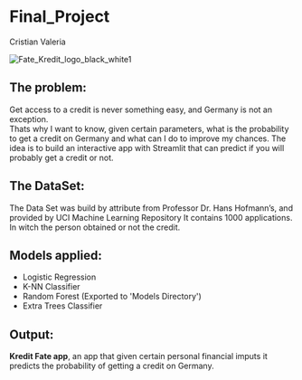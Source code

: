 # Final_Project
Cristian Valeria

![Fate_Kredit_logo_black_white1](https://user-images.githubusercontent.com/121165145/224303680-5f048931-ffb8-41e9-b087-b225650f3903.png)

## The problem:

Get access to a credit is never something easy, and Germany is not an exception.  
Thats why I want to know, given certain parameters, what is the probability to get a credit on Germany and what can I do to improve my chances.
The idea is to build an interactive app with Streamlit that can predict if you will probably get a credit or not.

## The DataSet:

The Data Set was build by attribute from Professor Dr. Hans Hofmann’s, and provided by UCI Machine Learning Repository
It contains 1000 applications. In witch the person obtained or not the credit.

## Models applied:

- Logistic Regression 
- K-NN Classifier 
- Random Forest (Exported to 'Models Directory')
- Extra Trees Classifier

## Output:

**Kredit Fate app**, an app that given certain personal financial imputs it predicts the probability of getting a credit on Germany. 
